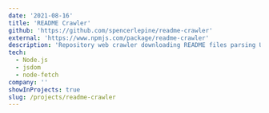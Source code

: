 ```yaml
---
date: '2021-08-16'
title: 'README Crawler'
github: 'https://github.com/spencerlepine/readme-crawler'
external: 'https://www.npmjs.com/package/readme-crawler'
description: 'Repository web crawler downloading README files parsing URLs'
tech:
  - Node.js
  - jsdom
  - node-fetch
company: ''
showInProjects: true
slug: /projects/readme-crawler
---
```

